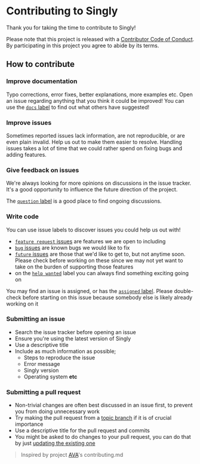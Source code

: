 # Contributing to Singly

Thank you for taking the time to contribute to Singly!

Please note that this project is released with a [Contributor Code of Conduct](code-of-conduct.md). By participating in this project you agree to abide by its terms.

## How to contribute

### Improve documentation

Typo corrections, error fixes, better explanations, more examples etc. Open an issue regarding anything that you think it could be improved! You can use the [`docs` label](https://github.com/klauscfhq/singly/labels/docs) to find out what others have suggested!

### Improve issues

Sometimes reported issues lack information, are not reproducible, or are even plain invalid. Help us out to make them easier to resolve. Handling issues takes a lot of time that we could rather spend on fixing bugs and adding features.

### Give feedback on issues

We're always looking for more opinions on discussions in the issue tracker. It's a good opportunity to influence the future direction of the project.

The [`question` label](https://github.com/klauscfhq/singly/labels/question) is a good place to find ongoing discussions.

### Write code

You can use issue labels to discover issues you could help us out with!

- [`feature request` issues](https://github.com/klauscfhq/singly/labels/feature%20request) are features we are open to including
- [`bug` issues](https://github.com/klauscfhq/singly/labels/bug) are known bugs we would like to fix
- [`future` issues](https://github.com/klauscfhq/singly/labels/future) are those that we'd like to get to, but not anytime soon. Please check before working on these since we may not yet want to take on the burden of supporting those features
- on the [`help wanted`](https://github.com/klauscfhq/singly/labels/help%20wanted) label you can always find something exciting going on

You may find an issue is assigned, or has the [`assigned` label](https://github.com/klauscfhq/singly/labels/assigned). Please double-check before starting on this issue because somebody else is likely already working on it

### Submitting an issue

- Search the issue tracker before opening an issue
- Ensure you're using the latest version of Singly
- Use a descriptive title
- Include as much information as possible;
  - Steps to reproduce the issue
  - Error message
  - Singly version
  - Operating system **etc**

### Submitting a pull request

- Non-trivial changes are often best discussed in an issue first, to prevent you from doing unnecessary work
- Try making the pull request from a [topic branch](https://github.com/dchelimsky/rspec/wiki/Topic-Branches) if it is of crucial importance
- Use a descriptive title for the pull request and commits
- You might be asked to do changes to your pull request, you can do that by just [updating the existing one](https://github.com/RichardLitt/docs/blob/master/amending-a-commit-guide.md)

> Inspired by project [AVA](https://github.com/avajs/ava/blob/master/contributing.md)'s contributing.md

